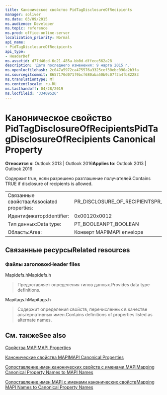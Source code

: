 ```yaml
---
title: Каноническое свойство PidTagDisclosureOfRecipients
manager: soliver
ms.date: 03/09/2015
ms.audience: Developer
ms.topic: reference
ms.prod: office-online-server
localization_priority: Normal
api_name:
- PidTagDisclosureOfRecipients
api_type:
- HeaderDef
ms.assetid: d77d46cd-6e21-485a-bb0d-dffece562a28
description: 'Дата последнего изменения: 9 марта 2015 г.'
ms.openlocfilehash: 2c047a5972ca475576a3325cef30ebc090a2b3fa
ms.sourcegitcommit: 8657170d071f9bcf680aba50b9c07f2a4fb82283
ms.translationtype: MT
ms.contentlocale: ru-RU
ms.lasthandoff: 04/28/2019
ms.locfileid: "33409526"
---
```

# <a name="pidtagdisclosureofrecipients-canonical-property"></a><span data-ttu-id="35d82-103">Каноническое свойство PidTagDisclosureOfRecipients</span><span class="sxs-lookup"><span data-stu-id="35d82-103">PidTagDisclosureOfRecipients Canonical Property</span></span>

  
  
<span data-ttu-id="35d82-104">**Относится к**: Outlook 2013 | Outlook 2016</span><span class="sxs-lookup"><span data-stu-id="35d82-104">**Applies to**: Outlook 2013 | Outlook 2016</span></span> 
  
<span data-ttu-id="35d82-105">Содержит true, если разрешено разглашение получателей.</span><span class="sxs-lookup"><span data-stu-id="35d82-105">Contains TRUE if disclosure of recipients is allowed.</span></span>
  
|||
|:-----|:-----|
|<span data-ttu-id="35d82-106">Связанные свойства:</span><span class="sxs-lookup"><span data-stu-id="35d82-106">Associated properties:</span></span>  <br/> |<span data-ttu-id="35d82-107">PR_DISCLOSURE_OF_RECIPIENTS</span><span class="sxs-lookup"><span data-stu-id="35d82-107">PR_DISCLOSURE_OF_RECIPIENTS</span></span>  <br/> |
|<span data-ttu-id="35d82-108">Идентификатор:</span><span class="sxs-lookup"><span data-stu-id="35d82-108">Identifier:</span></span>  <br/> |<span data-ttu-id="35d82-109">0x0012</span><span class="sxs-lookup"><span data-stu-id="35d82-109">0x0012</span></span>  <br/> |
|<span data-ttu-id="35d82-110">Тип данных:</span><span class="sxs-lookup"><span data-stu-id="35d82-110">Data type:</span></span>  <br/> |<span data-ttu-id="35d82-111">PT_BOOLEAN</span><span class="sxs-lookup"><span data-stu-id="35d82-111">PT_BOOLEAN</span></span>  <br/> |
|<span data-ttu-id="35d82-112">Область:</span><span class="sxs-lookup"><span data-stu-id="35d82-112">Area:</span></span>  <br/> |<span data-ttu-id="35d82-113">Конверт MAPI</span><span class="sxs-lookup"><span data-stu-id="35d82-113">MAPI envelope</span></span>  <br/> |
   
## <a name="related-resources"></a><span data-ttu-id="35d82-114">Связанные ресурсы</span><span class="sxs-lookup"><span data-stu-id="35d82-114">Related resources</span></span>

### <a name="header-files"></a><span data-ttu-id="35d82-115">Файлы заголовок</span><span class="sxs-lookup"><span data-stu-id="35d82-115">Header files</span></span>

<span data-ttu-id="35d82-116">Mapidefs.h</span><span class="sxs-lookup"><span data-stu-id="35d82-116">Mapidefs.h</span></span>
  
> <span data-ttu-id="35d82-117">Предоставляет определения типов данных.</span><span class="sxs-lookup"><span data-stu-id="35d82-117">Provides data type definitions.</span></span>
    
<span data-ttu-id="35d82-118">Mapitags.h</span><span class="sxs-lookup"><span data-stu-id="35d82-118">Mapitags.h</span></span>
  
> <span data-ttu-id="35d82-119">Содержит определения свойств, перечисленных в качестве альтернативных имен.</span><span class="sxs-lookup"><span data-stu-id="35d82-119">Contains definitions of properties listed as alternate names.</span></span>
    
## <a name="see-also"></a><span data-ttu-id="35d82-120">См. также</span><span class="sxs-lookup"><span data-stu-id="35d82-120">See also</span></span>



[<span data-ttu-id="35d82-121">Свойства MAPI</span><span class="sxs-lookup"><span data-stu-id="35d82-121">MAPI Properties</span></span>](mapi-properties.md)
  
[<span data-ttu-id="35d82-122">Канонические свойства MAPI</span><span class="sxs-lookup"><span data-stu-id="35d82-122">MAPI Canonical Properties</span></span>](mapi-canonical-properties.md)
  
[<span data-ttu-id="35d82-123">Сопоставление имен канонических свойств с именами MAPI</span><span class="sxs-lookup"><span data-stu-id="35d82-123">Mapping Canonical Property Names to MAPI Names</span></span>](mapping-canonical-property-names-to-mapi-names.md)
  
[<span data-ttu-id="35d82-124">Сопоставление имен MAPI с именами канонических свойств</span><span class="sxs-lookup"><span data-stu-id="35d82-124">Mapping MAPI Names to Canonical Property Names</span></span>](mapping-mapi-names-to-canonical-property-names.md)

